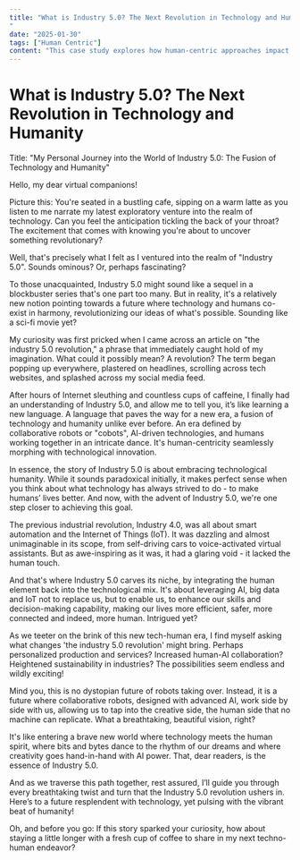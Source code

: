 ```yaml
---
title: "What is Industry 5.0? The Next Revolution in Technology and Humanity
"
date: "2025-01-30"
tags: ["Human Centric"]
content: "This case study explores how human-centric approaches impact real-world applications. We look at practical industry use cases..."
---
```


# What is Industry 5.0? The Next Revolution in Technology and Humanity


Title: "My Personal Journey into the World of Industry 5.0: The Fusion of Technology and Humanity"

Hello, my dear virtual companions!

Picture this: You're seated in a bustling cafe, sipping on a warm latte as you listen to me narrate my latest exploratory venture into the realm of technology. Can you feel the anticipation tickling the back of your throat? The excitement that comes with knowing you're about to uncover something revolutionary?

Well, that's precisely what I felt as I ventured into the realm of "Industry 5.0". Sounds ominous? Or, perhaps fascinating? 

To those unacquainted, Industry 5.0 might sound like a sequel in a blockbuster series that's one part too many. But in reality, it's a relatively new notion pointing towards a future where technology and humans co-exist in harmony, revolutionizing our ideas of what's possible. Sounding like a sci-fi movie yet?

My curiosity was first pricked when I came across an article on "the industry 5.0 revolution," a phrase that immediately caught hold of my imagination. What could it possibly mean? A revolution? The term began popping up everywhere, plastered on headlines, scrolling across tech websites, and splashed across my social media feed.

After hours of Internet sleuthing and countless cups of caffeine, I finally had an understanding of Industry 5.0, and allow me to tell you, it’s like learning a new language. A language that paves the way for a new era, a fusion of technology and humanity unlike ever before. An era defined by collaborative robots or "cobots", AI-driven technologies, and humans working together in an intricate dance. It's human-centricity seamlessly morphing with technological innovation. 

In essence, the story of Industry 5.0 is about embracing technological humanity. While it sounds paradoxical initially, it makes perfect sense when you think about what technology has always strived to do - to make humans’ lives better. And now, with the advent of Industry 5.0, we're one step closer to achieving this goal. 

The previous industrial revolution, Industry 4.0, was all about smart automation and the Internet of Things (IoT). It was dazzling and almost unimaginable in its scope, from self-driving cars to voice-activated virtual assistants. But as awe-inspiring as it was, it had a glaring void - it lacked the human touch.

And that's where Industry 5.0 carves its niche, by integrating the human element back into the technological mix. It's about leveraging AI, big data and IoT not to replace us, but to enable us, to enhance our skills and decision-making capability, making our lives more efficient, safer, more connected and indeed, more human. Intrigued yet?

As we teeter on the brink of this new tech-human era, I find myself asking what changes 'the industry 5.0 revolution' might bring. Perhaps personalized production and services? Increased human-AI collaboration? Heightened sustainability in industries? The possibilities seem endless and wildly exciting!

Mind you, this is no dystopian future of robots taking over. Instead, it is a future where collaborative robots, designed with advanced AI, work side by side with us, allowing us to tap into the creative side, the human side that no machine can replicate. What a breathtaking, beautiful vision, right?

It's like entering a brave new world where technology meets the human spirit, where bits and bytes dance to the rhythm of our dreams and where creativity goes hand-in-hand with AI power. That, dear readers, is the essence of Industry 5.0. 

And as we traverse this path together, rest assured, I’ll guide you through every breathtaking twist and turn that the Industry 5.0 revolution ushers in. Here’s to a future resplendent with technology, yet pulsing with the vibrant beat of humanity!

Oh, and before you go: If this story sparked your curiosity, how about staying a little longer with a fresh cup of coffee to share in my next techno-human endeavor?
